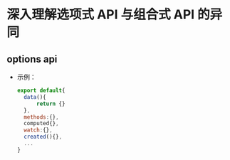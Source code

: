 # 深入理解选项式 API 与组合式 API 的异同

## options api

- 示例：
  ```js
  export default{
    data(){
        return {}
    },
    methods:{},
    computed{},
    watch:{},
    created(){},
    ...
  }
  ```
